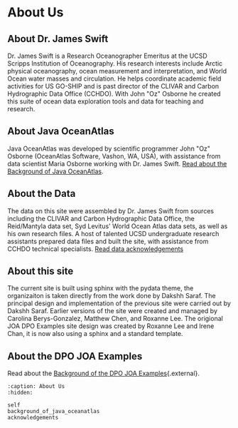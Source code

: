 # About Us

## About Dr. James Swift
Dr. James Swift is a Research Oceanographer Emeritus at the UCSD Scripps Institution of Oceanography.
His research interests include Arctic physical oceanography, ocean measurement and interpretation, and World Ocean water masses and circulation.
He helps coordinate academic field activities for US GO-SHIP and is past director of the CLIVAR and Carbon Hydrographic Data Office (CCHDO).
With John "Oz" Osborne he created this suite of ocean data exploration tools and data for teaching and research.

## About Java OceanAtlas
Java OceanAtlas was developed by scientific programmer John "Oz" Osborne (OceanAtlas Software, Vashon, WA, USA), with assistance from data scientist Maria Osborne working with Dr. James Swift.
[Read about the Background of Java OceanAtlas](background_of_java_oceanatlas).

## About the Data
The data on this site were assembled by Dr. James Swift from sources including the CLIVAR and Carbon Hydrographic Data Office, the Reid/Mantyla data set, Syd Levitus' World Ocean Atlas data sets, as well as his own research files.
A host of talented UCSD undergraduate research assistants prepared data files and built the site, with assistance from CCHDO technical specialists. [Read data acknowledgements](acknowledgements)

## About this site
The current site is built using sphinx with the pydata theme, the organizaiton is taken directly from the work done by Dakshh Saraf.
The principal design and implementation of the previous site were carried out by Dakshh Saraf.
Earlier versions of the site were created and managed by Carolina Berys-Gonzalez, Matthew Chen, and Roxanne Lee.
The origional JOA DPO Examples site design was created by Roxanne Lee and Irene Chan, it is now also using a sphinx and a standard template.

## About the DPO JOA Examples

Read about the [Background of the DPO JOA Examples](../dpo/background/about.html){.external}.

```{toctree}
:caption: About Us
:hidden:

self
background_of_java_oceanatlas
acknowledgements
```